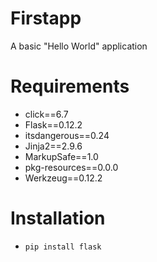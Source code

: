 # Firstapp
A basic "Hello World" application

# Requirements
* click==6.7
* Flask==0.12.2
* itsdangerous==0.24
* Jinja2==2.9.6
* MarkupSafe==1.0
* pkg-resources==0.0.0
* Werkzeug==0.12.2


# Installation
* `pip install flask`
